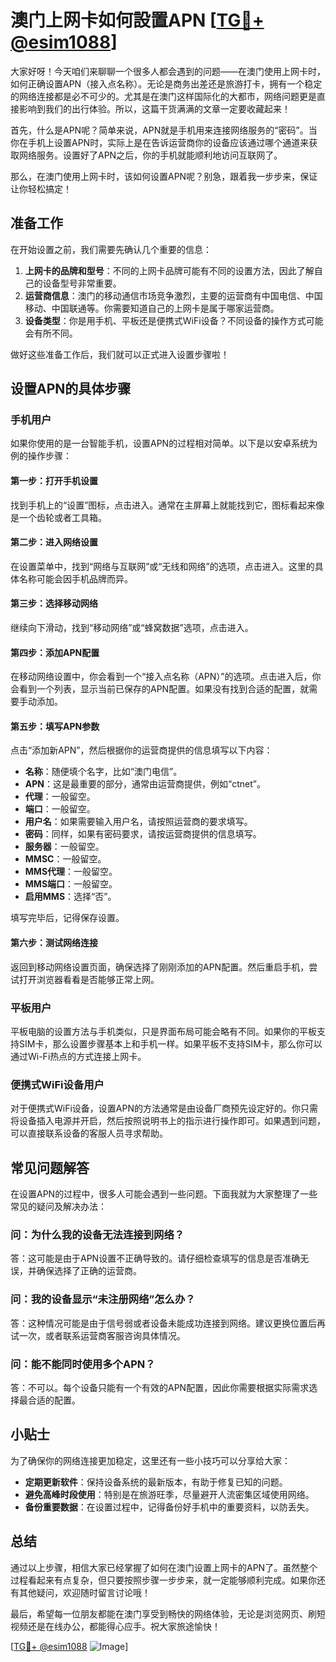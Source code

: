 # 澳门上网卡如何設置APN [[TG💪+ @esim1088](https://t.me/s/esim1088)]

大家好呀！今天咱们来聊聊一个很多人都会遇到的问题——在澳门使用上网卡时，如何正确设置APN（接入点名称）。无论是商务出差还是旅游打卡，拥有一个稳定的网络连接都是必不可少的。尤其是在澳门这样国际化的大都市，网络问题更是直接影响到我们的出行体验。所以，这篇干货满满的文章一定要收藏起来！

首先，什么是APN呢？简单来说，APN就是手机用来连接网络服务的“密码”。当你在手机上设置APN时，实际上是在告诉运营商你的设备应该通过哪个通道来获取网络服务。设置好了APN之后，你的手机就能顺利地访问互联网了。

那么，在澳门使用上网卡时，该如何设置APN呢？别急，跟着我一步步来，保证让你轻松搞定！

## 准备工作

在开始设置之前，我们需要先确认几个重要的信息：

1. **上网卡的品牌和型号**：不同的上网卡品牌可能有不同的设置方法，因此了解自己的设备型号非常重要。
2. **运营商信息**：澳门的移动通信市场竞争激烈，主要的运营商有中国电信、中国移动、中国联通等。你需要知道自己的上网卡是属于哪家运营商。
3. **设备类型**：你是用手机、平板还是便携式WiFi设备？不同设备的操作方式可能会有所不同。

做好这些准备工作后，我们就可以正式进入设置步骤啦！

## 设置APN的具体步骤

### 手机用户

如果你使用的是一台智能手机，设置APN的过程相对简单。以下是以安卓系统为例的操作步骤：

#### 第一步：打开手机设置
找到手机上的“设置”图标，点击进入。通常在主屏幕上就能找到它，图标看起来像是一个齿轮或者工具箱。

#### 第二步：进入网络设置
在设置菜单中，找到“网络与互联网”或“无线和网络”的选项，点击进入。这里的具体名称可能会因手机品牌而异。

#### 第三步：选择移动网络
继续向下滑动，找到“移动网络”或“蜂窝数据”选项，点击进入。

#### 第四步：添加APN配置
在移动网络设置中，你会看到一个“接入点名称（APN）”的选项。点击进入后，你会看到一个列表，显示当前已保存的APN配置。如果没有找到合适的配置，就需要手动添加。

#### 第五步：填写APN参数
点击“添加新APN”，然后根据你的运营商提供的信息填写以下内容：
- **名称**：随便填个名字，比如“澳门电信”。
- **APN**：这是最重要的部分，通常由运营商提供，例如“ctnet”。
- **代理**：一般留空。
- **端口**：一般留空。
- **用户名**：如果需要输入用户名，请按照运营商的要求填写。
- **密码**：同样，如果有密码要求，请按运营商提供的信息填写。
- **服务器**：一般留空。
- **MMSC**：一般留空。
- **MMS代理**：一般留空。
- **MMS端口**：一般留空。
- **启用MMS**：选择“否”。

填写完毕后，记得保存设置。

#### 第六步：测试网络连接
返回到移动网络设置页面，确保选择了刚刚添加的APN配置。然后重启手机，尝试打开浏览器看看是否能够正常上网。

### 平板用户

平板电脑的设置方法与手机类似，只是界面布局可能会略有不同。如果你的平板支持SIM卡，那么设置步骤基本上和手机一样。如果平板不支持SIM卡，那么你可以通过Wi-Fi热点的方式连接上网卡。

### 便携式WiFi设备用户

对于便携式WiFi设备，设置APN的方法通常是由设备厂商预先设定好的。你只需将设备插入电源并开启，然后按照说明书上的指示进行操作即可。如果遇到问题，可以直接联系设备的客服人员寻求帮助。

## 常见问题解答

在设置APN的过程中，很多人可能会遇到一些问题。下面我就为大家整理了一些常见的疑问及解决办法：

### 问：为什么我的设备无法连接到网络？
答：这可能是由于APN设置不正确导致的。请仔细检查填写的信息是否准确无误，并确保选择了正确的运营商。

### 问：我的设备显示“未注册网络”怎么办？
答：这种情况可能是由于信号弱或者设备未能成功连接到网络。建议更换位置后再试一次，或者联系运营商客服咨询具体情况。

### 问：能不能同时使用多个APN？
答：不可以。每个设备只能有一个有效的APN配置，因此你需要根据实际需求选择最合适的配置。

## 小贴士

为了确保你的网络连接更加稳定，这里还有一些小技巧可以分享给大家：
- **定期更新软件**：保持设备系统的最新版本，有助于修复已知的问题。
- **避免高峰时段使用**：特别是在旅游旺季，尽量避开人流密集区域使用网络。
- **备份重要数据**：在设置过程中，记得备份好手机中的重要资料，以防丢失。

## 总结

通过以上步骤，相信大家已经掌握了如何在澳门设置上网卡的APN了。虽然整个过程看起来有点复杂，但只要按照步骤一步步来，就一定能够顺利完成。如果你还有其他疑问，欢迎随时留言讨论哦！

最后，希望每一位朋友都能在澳门享受到畅快的网络体验，无论是浏览网页、刷短视频还是在线办公，都能得心应手。祝大家旅途愉快！

[[TG💪+ @esim1088](https://t.me/s/esim1088) ![Image](https://i.postimg.cc/4NQfJmqS/Snipaste-2025-05-13-00-14-12.png)]